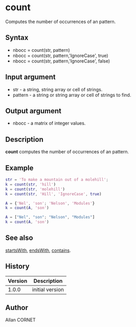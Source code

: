 

# count

Computes the number of occurrences of an pattern.

## Syntax

- nbocc = count(str, pattern)
- nbocc = count(str, pattern,'IgnoreCase', true)
- nbocc = count(str, pattern,'IgnoreCase', false)

## Input argument

 - str - a string, string array or cell of strings.
 - pattern - a string or string array or cell of strings to find.

## Output argument

 - nbocc - a matrix of integer values.

## Description

<b>count</b> computes the number of occurrences of an pattern.

## Example

```matlab
str = 'To make a mountain out of a molehill';
k = count(str, 'hill')
k = count(str, 'molehill')
k = count(str, 'Hill', 'IgnoreCase', true)

A = {'Nel', 'son'; 'Nelson', 'Modules'}
k = count(A, 'son')

A = ["Nel", "son"; "Nelson", "Modules"]
k = count(A, 'son')
```

## See also

[startsWith](startsWith.md), [endsWith](endsWith.md), [contains](contains.md).
## History

|Version|Description|
|------|------|
|1.0.0|initial version|


## Author

Allan CORNET



